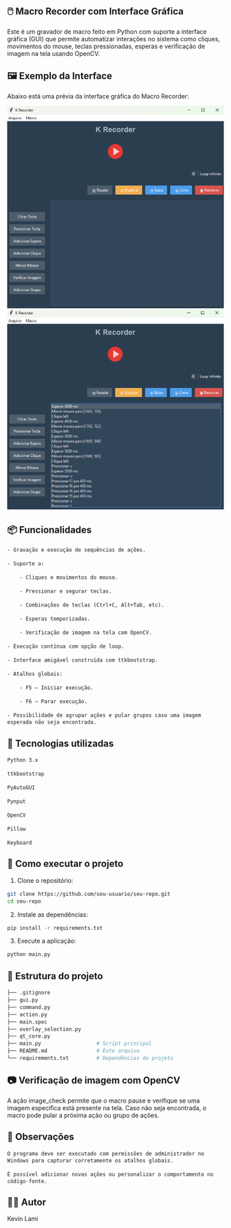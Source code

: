 ## 🖱️ Macro Recorder com Interface Gráfica

Este é um gravador de macro feito em Python com suporte a interface gráfica (GUI) que permite automatizar interações no sistema como cliques, movimentos do mouse, teclas pressionadas, esperas e verificação de imagem na tela usando OpenCV.

## 🖼️ Exemplo da Interface

Abaixo está uma prévia da interface gráfica do Macro Recorder:

![Interface do Macro Recorder](screenshot1.png)
![Interface do Macro Recorder](screenshot2.png)

## 📦 Funcionalidades

    - Gravação e execução de sequências de ações.

    - Suporte a:

        - Cliques e movimentos do mouse.

        - Pressionar e segurar teclas.

        - Combinações de teclas (Ctrl+C, Alt+Tab, etc).

        - Esperas temporizadas.

        - Verificação de imagem na tela com OpenCV.

    - Execução contínua com opção de loop.

    - Interface amigável construída com ttkbootstrap.

    - Atalhos globais:

        - F5 — Iniciar execução.

        - F6 — Parar execução.

    - Possibilidade de agrupar ações e pular grupos caso uma imagem esperada não seja encontrada.

## 🧰 Tecnologias utilizadas

    Python 3.x

    ttkbootstrap

    PyAutoGUI

    Pynput

    OpenCV

    Pillow

    Keyboard

## 🚀 Como executar o projeto

1. Clone o repositório:
```bash
git clone https://github.com/seu-usuario/seu-repo.git
cd seu-repo
```
2. Instale as dependências:
```bash
pip install -r requirements.txt
```
3. Execute a aplicação:
```bash
python main.py
```
## 📁 Estrutura do projeto
```bash
├── .gitignore
├── gui.py
├── command.py
├── action.py
├── main.spec
├── overlay_selection.py
├── qt_core.py
├── main.py                  # Script principal
├── README.md                # Este arquivo
└── requirements.txt         # Dependências do projeto
```
## 📷 Verificação de imagem com OpenCV

A ação image_check permite que o macro pause e verifique se uma imagem específica está presente na tela. Caso não seja encontrada, o macro pode pular a próxima ação ou grupo de ações.
## 📌 Observações

    O programa deve ser executado com permissões de administrador no Windows para capturar corretamente os atalhos globais.

    É possível adicionar novas ações ou personalizar o comportamento no código-fonte.

## 🧑‍💻 Autor

Kevin Lami
